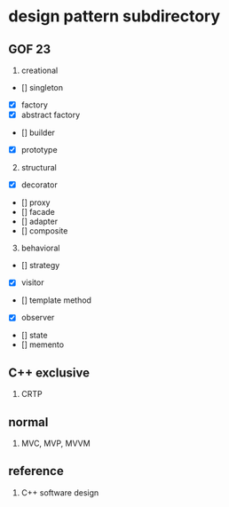 # design pattern subdirectory

## GOF 23

1. creational

- [] singleton
- [x] factory
- [x] abstract factory
- [] builder
- [x] prototype

2. structural

- [x] decorator
- [] proxy
- [] facade
- [] adapter
- [] composite

3. behavioral

- [] strategy
- [x] visitor
- [] template method
- [x] observer
- [] state
- [] memento

## C++ exclusive

1. CRTP

## normal

1. MVC, MVP, MVVM

## reference

1. C++ software design
